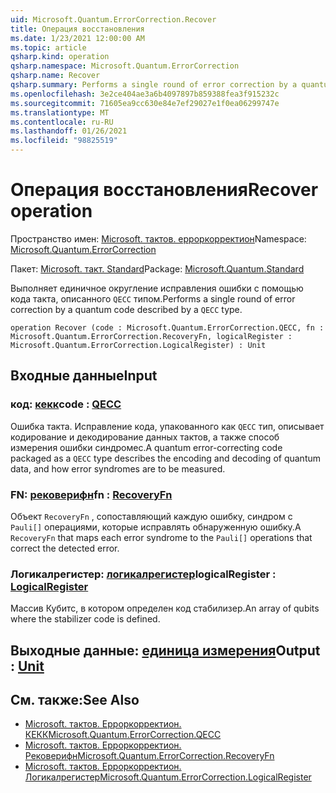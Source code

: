 ```yaml
---
uid: Microsoft.Quantum.ErrorCorrection.Recover
title: Операция восстановления
ms.date: 1/23/2021 12:00:00 AM
ms.topic: article
qsharp.kind: operation
qsharp.namespace: Microsoft.Quantum.ErrorCorrection
qsharp.name: Recover
qsharp.summary: Performs a single round of error correction by a quantum code described by a `QECC` type.
ms.openlocfilehash: 3e2ce404ae3a6b4097897b859388fea3f915232c
ms.sourcegitcommit: 71605ea9cc630e84e7ef29027e1f0ea06299747e
ms.translationtype: MT
ms.contentlocale: ru-RU
ms.lasthandoff: 01/26/2021
ms.locfileid: "98825519"
---
```

# <a name="recover-operation"></a><span data-ttu-id="4af21-102">Операция восстановления</span><span class="sxs-lookup"><span data-stu-id="4af21-102">Recover operation</span></span>

<span data-ttu-id="4af21-103">Пространство имен: [Microsoft. тактов. ерроркорректион](xref:Microsoft.Quantum.ErrorCorrection)</span><span class="sxs-lookup"><span data-stu-id="4af21-103">Namespace: [Microsoft.Quantum.ErrorCorrection](xref:Microsoft.Quantum.ErrorCorrection)</span></span>

<span data-ttu-id="4af21-104">Пакет: [Microsoft. такт. Standard](https://nuget.org/packages/Microsoft.Quantum.Standard)</span><span class="sxs-lookup"><span data-stu-id="4af21-104">Package: [Microsoft.Quantum.Standard](https://nuget.org/packages/Microsoft.Quantum.Standard)</span></span>


<span data-ttu-id="4af21-105">Выполняет единичное округление исправления ошибки с помощью кода такта, описанного `QECC` типом.</span><span class="sxs-lookup"><span data-stu-id="4af21-105">Performs a single round of error correction by a quantum code described by a `QECC` type.</span></span>

```qsharp
operation Recover (code : Microsoft.Quantum.ErrorCorrection.QECC, fn : Microsoft.Quantum.ErrorCorrection.RecoveryFn, logicalRegister : Microsoft.Quantum.ErrorCorrection.LogicalRegister) : Unit
```


## <a name="input"></a><span data-ttu-id="4af21-106">Входные данные</span><span class="sxs-lookup"><span data-stu-id="4af21-106">Input</span></span>

### <a name="code--qecc"></a><span data-ttu-id="4af21-107">код: [кекк](xref:Microsoft.Quantum.ErrorCorrection.QECC)</span><span class="sxs-lookup"><span data-stu-id="4af21-107">code : [QECC](xref:Microsoft.Quantum.ErrorCorrection.QECC)</span></span>

<span data-ttu-id="4af21-108">Ошибка такта. Исправление кода, упакованного как `QECC` тип, описывает кодирование и декодирование данных тактов, а также способ измерения ошибки синдромес.</span><span class="sxs-lookup"><span data-stu-id="4af21-108">A quantum error-correcting code packaged as a `QECC` type describes the encoding and decoding of quantum data, and how error syndromes are to be measured.</span></span>


### <a name="fn--recoveryfn"></a><span data-ttu-id="4af21-109">FN: [рековерифн](xref:Microsoft.Quantum.ErrorCorrection.RecoveryFn)</span><span class="sxs-lookup"><span data-stu-id="4af21-109">fn : [RecoveryFn](xref:Microsoft.Quantum.ErrorCorrection.RecoveryFn)</span></span>

<span data-ttu-id="4af21-110">Объект `RecoveryFn` , сопоставляющий каждую ошибку, синдром с `Pauli[]` операциями, которые исправлять обнаруженную ошибку.</span><span class="sxs-lookup"><span data-stu-id="4af21-110">A `RecoveryFn` that maps each error syndrome to the `Pauli[]` operations that correct the detected error.</span></span>


### <a name="logicalregister--logicalregister"></a><span data-ttu-id="4af21-111">Логикалрегистер: [логикалрегистер](xref:Microsoft.Quantum.ErrorCorrection.LogicalRegister)</span><span class="sxs-lookup"><span data-stu-id="4af21-111">logicalRegister : [LogicalRegister](xref:Microsoft.Quantum.ErrorCorrection.LogicalRegister)</span></span>

<span data-ttu-id="4af21-112">Массив Кубитс, в котором определен код стабилизер.</span><span class="sxs-lookup"><span data-stu-id="4af21-112">An array of qubits where the stabilizer code is defined.</span></span>



## <a name="output--unit"></a><span data-ttu-id="4af21-113">Выходные данные: [единица измерения](xref:microsoft.quantum.lang-ref.unit)</span><span class="sxs-lookup"><span data-stu-id="4af21-113">Output : [Unit](xref:microsoft.quantum.lang-ref.unit)</span></span>



## <a name="see-also"></a><span data-ttu-id="4af21-114">См. также:</span><span class="sxs-lookup"><span data-stu-id="4af21-114">See Also</span></span>

- [<span data-ttu-id="4af21-115">Microsoft. тактов. Ерроркорректион. КЕКК</span><span class="sxs-lookup"><span data-stu-id="4af21-115">Microsoft.Quantum.ErrorCorrection.QECC</span></span>](xref:Microsoft.Quantum.ErrorCorrection.QECC)
- [<span data-ttu-id="4af21-116">Microsoft. тактов. Ерроркорректион. Рековерифн</span><span class="sxs-lookup"><span data-stu-id="4af21-116">Microsoft.Quantum.ErrorCorrection.RecoveryFn</span></span>](xref:Microsoft.Quantum.ErrorCorrection.RecoveryFn)
- [<span data-ttu-id="4af21-117">Microsoft. тактов. Ерроркорректион. Логикалрегистер</span><span class="sxs-lookup"><span data-stu-id="4af21-117">Microsoft.Quantum.ErrorCorrection.LogicalRegister</span></span>](xref:Microsoft.Quantum.ErrorCorrection.LogicalRegister)